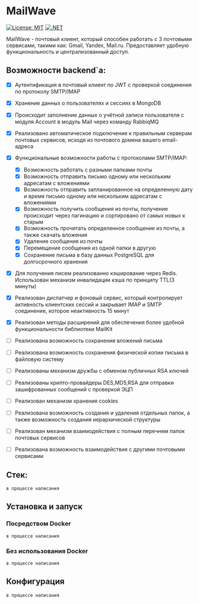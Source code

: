 # MailWave
[![License: MIT](https://img.shields.io/badge/License-MIT-yellow.svg)](https://opensource.org/licenses/MIT)
[![.NET](https://img.shields.io/badge/.NET-8.0-blue.svg)](https://dotnet.microsoft.com/)

MailWave - почтовый клиент, который способен работать с 3 почтовыми сервисами, такими как: Gmail, Yandex, Mail.ru. Предоставляет удобную функциональность и централизованный доступ.

## Возможности backend`а:
- [x] Аутентификация в почтовый клиент по JWT с проверкой соединения по протоколу SMTP/IMAP
- [x] Хранение данных о пользователях и сессиях в MongoDB
- [x] Происходит заполнение данных о учётной записи пользователя с модуля Account в модуль Mail через команду RabbiqMQ 
- [x] Реализовано автоматическое подключение к правильным серверам почтовых сервисов, исходя из почтового домена вашего email-адреса  
- [x] Функциональные возможности работы с протоколами SMTP/IMAP:
  - [x] Возможность работать с разными папками почты 
  - [x] Возможность отправить письмо одному или нескольким адресатам с вложениями
  - [x] Возможность отправить запланированное на определенную дату и время письмо одному или нескольким адресатам с вложениями
  - [x] Возможность получить сообщения из почты, получение происходит через пагинацию и сортировано от самых новых к старым
  - [x] Возможность прочитать определенное сообщение из почты, а также скачать вложения
  - [x] Удаление сообщения из почты
  - [x] Перемещение сообщения из одной папки в другую
  - [x] Сохранение письма в базу данных PostgreSQL для долгосрочного хранения
- [x] Для получения писем реализованно кэширование через Redis. Использован механизм инвалидации кэша по принципу TTL(3 минуты) 
- [x] Реализован диспатчер и фоновый сервис, который контролирует активность клиентских сессий и закрывает IMAP и SMTP соединение, которое неактивность 15 минут
- [x] Реализован методы расширений для обеспечения более удобной функциональности библиотеки MailKit
- [ ] Реализована возможность сохранения вложений письма
- [ ] Реализована возможность сохранения физической копии письма в файловую систему
- [ ] Реализованы механизм дружбы с обменом публичных RSA ключей
- [ ] Реализованы крипто-провайдеры DES,MD5,RSA для отправки зашифрованных сообщений с проверкой ЭЦП
- [ ] Реализован механизм хранения cookies
- [ ] Реализована возможность создания и удаления отдельных папок, а также возможность создания иерархической структуры
- [ ] Реализован механизм взаимодействия с полным перечнем папок почтовых сервисов
- [ ] Реализована возможность взаимодействия с другими почтовыми сервисами




## Стек:
`в процессе написания`

## Установка и запуск

### Посредством Docker

`в процессе написания`

### Без использования Docker

`в процессе написания`

## Конфигурация

`в процессе написания`
